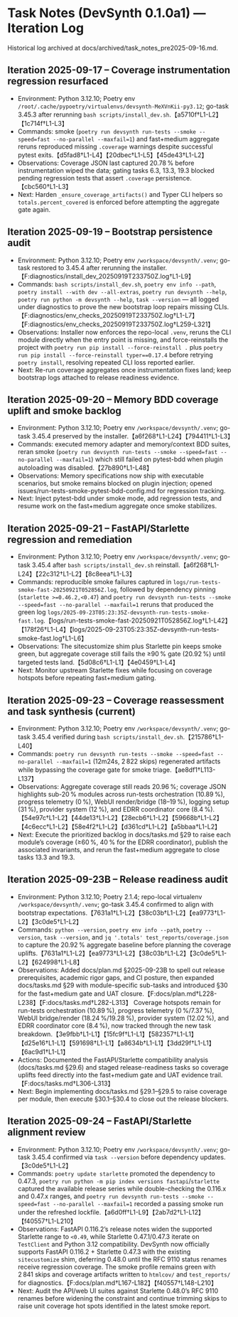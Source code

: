 # Task Notes (DevSynth 0.1.0a1) — Iteration Log

Historical log archived at docs/archived/task_notes_pre2025-09-16.md.

## Iteration 2025-09-17 – Coverage instrumentation regression resurfaced
- Environment: Python 3.12.10; Poetry env `/root/.cache/pypoetry/virtualenvs/devsynth-MeXVnKii-py3.12`; go-task 3.45.3 after rerunning `bash scripts/install_dev.sh`.【a5710f†L1-L2】【1c714f†L1-L3】
- Commands: smoke (`poetry run devsynth run-tests --smoke --speed=fast --no-parallel --maxfail=1`) and fast+medium aggregate reruns reproduced missing `.coverage` warnings despite successful pytest exits.【d5fad8†L1-L4】【20dbec†L1-L5】【45de43†L1-L2】
- Observations: Coverage JSON last captured 20.78 % before instrumentation wiped the data; gating tasks 6.3, 13.3, 19.3 blocked pending regression tests that assert `.coverage` persistence.【cbc560†L1-L3】
- Next: Harden `_ensure_coverage_artifacts()` and Typer CLI helpers so `totals.percent_covered` is enforced before attempting the aggregate gate again.

## Iteration 2025-09-19 – Bootstrap persistence audit
- Environment: Python 3.12.10; Poetry env `/workspace/devsynth/.venv`; go-task restored to 3.45.4 after rerunning the installer.【F:diagnostics/install_dev_20250919T233750Z.log†L1-L9】
- Commands: `bash scripts/install_dev.sh`, `poetry env info --path`, `poetry install --with dev --all-extras`, `poetry run devsynth --help`, `poetry run python -m devsynth --help`, `task --version` — all logged under diagnostics to prove the new bootstrap loop repairs missing CLIs.【F:diagnostics/env_checks_20250919T233750Z.log†L1-L7】【F:diagnostics/env_checks_20250919T233750Z.log†L259-L321】
- Observations: Installer now enforces the repo-local `.venv`, reruns the CLI module directly when the entry point is missing, and force-reinstalls the project with `poetry run pip install --force-reinstall .` plus `poetry run pip install --force-reinstall typer==0.17.4` before retrying `poetry install`, resolving repeated CLI loss reported earlier.
- Next: Re-run coverage aggregates once instrumentation fixes land; keep bootstrap logs attached to release readiness evidence.

## Iteration 2025-09-20 – Memory BDD coverage uplift and smoke backlog
- Environment: Python 3.12.10; Poetry env `/workspace/devsynth/.venv`; go-task 3.45.4 preserved by the installer.【a6f268†L1-L24】【794411†L1-L3】
- Commands: executed memory adapter and memory/context BDD suites, reran smoke (`poetry run devsynth run-tests --smoke --speed=fast --no-parallel --maxfail=1`) which still failed on pytest-bdd when plugin autoloading was disabled.【27b890†L1-L48】
- Observations: Memory specifications now ship with executable scenarios, but smoke remains blocked on plugin injection; opened issues/run-tests-smoke-pytest-bdd-config.md for regression tracking.
- Next: Inject pytest-bdd under smoke mode, add regression tests, and resume work on the fast+medium aggregate once smoke stabilizes.

## Iteration 2025-09-21 – FastAPI/Starlette regression and remediation
- Environment: Python 3.12.10; Poetry env `/workspace/devsynth/.venv`; go-task 3.45.4 after `bash scripts/install_dev.sh` reinstall.【a6f268†L1-L24】【22c312†L1-L2】【8c8eea†L1-L3】
- Commands: reproducible smoke failures captured in `logs/run-tests-smoke-fast-20250921T052856Z.log`, followed by dependency pinning (`starlette >=0.46.2,<0.47`) and `poetry run devsynth run-tests --smoke --speed=fast --no-parallel --maxfail=1` reruns that produced the green log `logs/2025-09-23T05:23:35Z-devsynth-run-tests-smoke-fast.log`.【logs/run-tests-smoke-fast-20250921T052856Z.log†L1-L42】【178f26†L1-L4】【logs/2025-09-23T05:23:35Z-devsynth-run-tests-smoke-fast.log†L1-L6】
- Observations: The sitecustomize shim plus Starlette pin keeps smoke green, but aggregate coverage still fails the ≥90 % gate (20.92 %) until targeted tests land.【5d08c6†L1-L1】【4e0459†L1-L4】
- Next: Monitor upstream Starlette fixes while focusing on coverage hotspots before repeating fast+medium gating.

## Iteration 2025-09-23 – Coverage reassessment and task synthesis (current)
- Environment: Python 3.12.10; Poetry env `/workspace/devsynth/.venv`; go-task 3.45.4 verified during `bash scripts/install_dev.sh`.【215786†L1-L40】
- Commands: `poetry run devsynth run-tests --smoke --speed=fast --no-parallel --maxfail=1` (12m24s, 2 822 skips) regenerated artifacts while bypassing the coverage gate for smoke triage.【ae8df1†L113-L137】
- Observations: Aggregate coverage still reads 20.96 %; coverage JSON highlights sub-20 % modules across run-tests orchestration (10.89 %), progress telemetry (0 %), WebUI render/bridge (18–19 %), logging setup (31 %), provider system (12 %), and EDRR coordinator core (8.4 %).【54e97c†L1-L2】【44de13†L1-L2】【28ecb6†L1-L2】【59668b†L1-L2】【4c6ecc†L1-L2】【58e4f2†L1-L2】【d361cd†L1-L2】【a5bbaa†L1-L2】
- Next: Execute the prioritized backlog in docs/tasks.md §29 to raise each module’s coverage (≥60 %, 40 % for the EDRR coordinator), publish the associated invariants, and rerun the fast+medium aggregate to close tasks 13.3 and 19.3.

## Iteration 2025-09-23B – Release readiness audit
- Environment: Python 3.12.10; Poetry 2.1.4; repo-local virtualenv `/workspace/devsynth/.venv`; go-task 3.45.4 confirmed to align with bootstrap expectations.【7631a1†L1-L2】【38c03b†L1-L2】【ea9773†L1-L2】【3c0de5†L1-L2】
- Commands: `python --version`, `poetry env info --path`, `poetry --version`, `task --version`, and `jq '.totals' test_reports/coverage.json` to capture the 20.92 % aggregate baseline before planning the coverage uplifts.【7631a1†L1-L2】【ea9773†L1-L2】【38c03b†L1-L2】【3c0de5†L1-L2】【624998†L1-L8】
- Observations: Added docs/plan.md §2025-09-23B to spell out release prerequisites, academic rigor gaps, and CI posture, then expanded docs/tasks.md §29 with module-specific sub-tasks and introduced §30 for the fast+medium gate and UAT closure.【F:docs/plan.md†L228-L238】【F:docs/tasks.md†L282-L313】 Coverage hotspots remain for run-tests orchestration (10.89 %), progress telemetry (0 %/7.37 %), WebUI bridge/render (18.24 %/19.28 %), provider system (12.02 %), and EDRR coordinator core (8.4 %), now tracked through the new task breakdown.【3e9fbb†L1-L1】【15fc9f†L1-L1】【582357†L1-L1】【d25e16†L1-L1】【591698†L1-L1】【a8634b†L1-L1】【3dd29f†L1-L1】【6ac9d1†L1-L1】
- Actions: Documented the FastAPI/Starlette compatibility analysis (docs/tasks.md §29.6) and staged release-readiness tasks so coverage uplifts feed directly into the fast+medium gate and UAT evidence trail.【F:docs/tasks.md†L306-L313】
- Next: Begin implementing docs/tasks.md §29.1–§29.5 to raise coverage per module, then execute §30.1–§30.4 to close out the release blockers.

## Iteration 2025-09-24 – FastAPI/Starlette alignment review
- Environment: Python 3.12.10; Poetry env `/workspace/devsynth/.venv`; go-task 3.45.4 confirmed via `task --version` before dependency updates.【3c0de5†L1-L2】
- Commands: `poetry update starlette` promoted the dependency to 0.47.3, `poetry run python -m pip index versions fastapi`/`starlette` captured the available release series while double-checking the 0.116.x and 0.47.x ranges, and `poetry run devsynth run-tests --smoke --speed=fast --no-parallel --maxfail=1` recorded a passing smoke run under the refreshed lockfile.【a6d0ff†L1-L9】【2ab7d2†L1-L12】【f40557†L1-L210】
- Observations: FastAPI 0.116.2’s release notes widen the supported Starlette range to `<0.49`, while Starlette 0.47.1/0.47.3 iterate on `TestClient` and Python 3.12 compatibility. DevSynth now officially supports FastAPI 0.116.2 + Starlette 0.47.3 with the existing `sitecustomize` shim, deferring 0.48.0 until the RFC 9110 status renames receive regression coverage. The smoke profile remains green with 2 841 skips and coverage artifacts written to `htmlcov/` and `test_reports/` for diagnostics.【F:docs/plan.md†L167-L182】【f40557†L148-L210】
- Next: Audit the API/web UI suites against Starlette 0.48.0’s RFC 9110 renames before widening the constraint and continue trimming skips to raise unit coverage hot spots identified in the latest smoke report.
